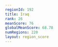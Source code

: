 ```yaml
---
regionId: 192
title: Iraq
rank: 26
meanScore: 76
globalMeanScore: 68.78
numRegions: 220
layout: region_score
---
```

